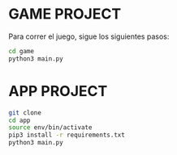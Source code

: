 # GAME PROJECT

Para correr el juego, sigue los siguientes pasos:

```sh
cd game
python3 main.py
```

# APP PROJECT

```sh
git clone
cd app
source env/bin/activate
pip3 install -r requirements.txt
python3 main.py
```
